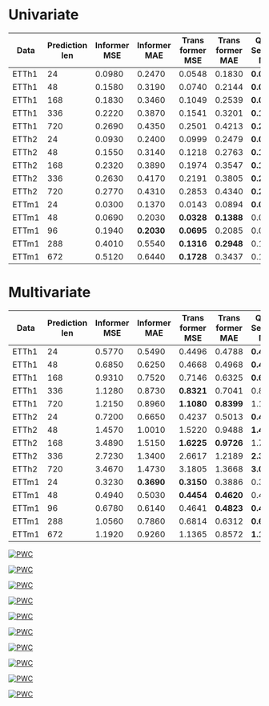 # Univariate
| Data | Prediction len | Informer MSE | Informer MAE | Trans former MSE | Trans former MAE | Query Selector MSE | Query Selector MAE |  MSE ratio |
| --- | ---  |  --- | --- | --- | --- | --- | --- | --- | 
| ETTh1 |   24 | 0.0980 | 0.2470 | 0.0548 | 0.1830 |  **0.0436** | **0.1616** | **0.445** |
| ETTh1 |   48 | 0.1580 | 0.3190 | 0.0740 | 0.2144 |  **0.0721** | **0.2118** | **0.456** |
| ETTh1 |  168 | 0.1830 | 0.3460 | 0.1049 | 0.2539 |  **0.0935** | **0.2371** | **0.511** |
| ETTh1 |  336 | 0.2220 | 0.3870 | 0.1541 | 0.3201 |  **0.1267** | **0.2844** | **0.571** |
| ETTh1 |  720 | 0.2690 | 0.4350 | 0.2501 | 0.4213 |  **0.2136** | **0.3730** | **0.794** |
| ETTh2 |   24 | 0.0930 | 0.2400 | 0.0999 | 0.2479 |  **0.0843** | **0.2239** | **0.906** |
| ETTh2 |   48 | 0.1550 | 0.3140 | 0.1218 | 0.2763 |  **0.1117** | **0.2622** | **0.721** |
| ETTh2 |  168 | 0.2320 | 0.3890 | 0.1974 | 0.3547 |  **0.1753** | **0.3322** | **0.756** |
| ETTh2 |  336 | 0.2630 | 0.4170 | 0.2191 | 0.3805 |  **0.2088** | **0.3710** | **0.794** |
| ETTh2 |  720 | 0.2770 | 0.4310 | 0.2853 | 0.4340 |  **0.2585** | **0.4130** | **0.933** |
| ETTm1 |   24 | 0.0300 | 0.1370 | 0.0143 | 0.0894 |  **0.0139** | **0.0870** | **0.463** |
| ETTm1 |   48 | 0.0690 | 0.2030 | **0.0328** | **0.1388** |  0.0342 | 0.1408 | **0.475** |
| ETTm1 |   96 | 0.1940 | **0.2030** | **0.0695** | 0.2085 |  0.0702 | 0.2100 | **0.358** |
| ETTm1 |  288 | 0.4010 | 0.5540 | **0.1316** | **0.2948** |  0.1548 | 0.3240 | **0.328** |
| ETTm1 |  672 | 0.5120 | 0.6440 | **0.1728** | 0.3437 |  0.1735 | **0.3427** | **0.338** |

# Multivariate
| Data | Prediction len | Informer MSE | Informer MAE | Trans former MSE | Trans former MAE | Query Selector MSE | Query Selector MAE |  MSE ratio |
| --- | ---  |  --- | --- | --- | --- | --- | --- | --- | 
| ETTh1 |   24 | 0.5770 | 0.5490 | 0.4496 | 0.4788 |  **0.4226** | **0.4627** | **0.732** |
| ETTh1 |   48 | 0.6850 | 0.6250 | 0.4668 | 0.4968 |  **0.4581** | **0.4878** | **0.669** |
| ETTh1 |  168 | 0.9310 | 0.7520 | 0.7146 | 0.6325 |  **0.6835** | **0.6088** | **0.734** |
| ETTh1 |  336 | 1.1280 | 0.8730 | **0.8321** | 0.7041 |  0.8503 | **0.7039** | **0.738** |
| ETTh1 |  720 | 1.2150 | 0.8960 | **1.1080** | **0.8399** |  1.1150 | 0.8428 | **0.912** |
| ETTh2 |   24 | 0.7200 | 0.6650 | 0.4237 | 0.5013 |  **0.4124** | **0.4864** | **0.573** |
| ETTh2 |   48 | 1.4570 | 1.0010 | 1.5220 | 0.9488 |  **1.4074** | **0.9317** | **0.966** |
| ETTh2 |  168 | 3.4890 | 1.5150 | **1.6225** | **0.9726** |  1.7385 | 1.0125 | **0.465** |
| ETTh2 |  336 | 2.7230 | 1.3400 | 2.6617 | 1.2189 |  **2.3168** | **1.1859** | **0.851** |
| ETTh2 |  720 | 3.4670 | 1.4730 | 3.1805 | 1.3668 |  **3.0664** | **1.3084** | **0.884** |
| ETTm1 |   24 | 0.3230 | **0.3690** | **0.3150** | 0.3886 |  0.3351 | 0.3875 | **0.975** |
| ETTm1 |   48 | 0.4940 | 0.5030 | **0.4454** | **0.4620** |  0.4726 | 0.4702 | **0.902** |
| ETTm1 |   96 | 0.6780 | 0.6140 | 0.4641 | **0.4823** |  **0.4543** | 0.4831 | **0.670** |
| ETTm1 |  288 | 1.0560 | 0.7860 | 0.6814 | 0.6312 |  **0.6185** | **0.5991** | **0.586** |
| ETTm1 |  672 | 1.1920 | 0.9260 | 1.1365 | 0.8572 |  **1.1273** | **0.8412** | **0.946** |

[![PWC](https://img.shields.io/endpoint.svg?url=https://paperswithcode.com/badge/long-term-series-forecasting-with-query-1/time-series-forecasting-on-etth1-168)](https://paperswithcode.com/sota/time-series-forecasting-on-etth1-168?p=long-term-series-forecasting-with-query-1)

[![PWC](https://img.shields.io/endpoint.svg?url=https://paperswithcode.com/badge/long-term-series-forecasting-with-query-1/time-series-forecasting-on-etth1-24)](https://paperswithcode.com/sota/time-series-forecasting-on-etth1-24?p=long-term-series-forecasting-with-query-1)

[![PWC](https://img.shields.io/endpoint.svg?url=https://paperswithcode.com/badge/long-term-series-forecasting-with-query-1/time-series-forecasting-on-etth1-336)](https://paperswithcode.com/sota/time-series-forecasting-on-etth1-336?p=long-term-series-forecasting-with-query-1)

[![PWC](https://img.shields.io/endpoint.svg?url=https://paperswithcode.com/badge/long-term-series-forecasting-with-query-1/time-series-forecasting-on-etth1-48)](https://paperswithcode.com/sota/time-series-forecasting-on-etth1-48?p=long-term-series-forecasting-with-query-1)

[![PWC](https://img.shields.io/endpoint.svg?url=https://paperswithcode.com/badge/long-term-series-forecasting-with-query-1/time-series-forecasting-on-etth1-720)](https://paperswithcode.com/sota/time-series-forecasting-on-etth1-720?p=long-term-series-forecasting-with-query-1)

[![PWC](https://img.shields.io/endpoint.svg?url=https://paperswithcode.com/badge/long-term-series-forecasting-with-query-1/time-series-forecasting-on-etth2-168)](https://paperswithcode.com/sota/time-series-forecasting-on-etth2-168?p=long-term-series-forecasting-with-query-1)

[![PWC](https://img.shields.io/endpoint.svg?url=https://paperswithcode.com/badge/long-term-series-forecasting-with-query-1/time-series-forecasting-on-etth2-24)](https://paperswithcode.com/sota/time-series-forecasting-on-etth2-24?p=long-term-series-forecasting-with-query-1)

[![PWC](https://img.shields.io/endpoint.svg?url=https://paperswithcode.com/badge/long-term-series-forecasting-with-query-1/time-series-forecasting-on-etth2-336)](https://paperswithcode.com/sota/time-series-forecasting-on-etth2-336?p=long-term-series-forecasting-with-query-1)

[![PWC](https://img.shields.io/endpoint.svg?url=https://paperswithcode.com/badge/long-term-series-forecasting-with-query-1/time-series-forecasting-on-etth2-48)](https://paperswithcode.com/sota/time-series-forecasting-on-etth2-48?p=long-term-series-forecasting-with-query-1)

[![PWC](https://img.shields.io/endpoint.svg?url=https://paperswithcode.com/badge/long-term-series-forecasting-with-query-1/time-series-forecasting-on-etth2-720)](https://paperswithcode.com/sota/time-series-forecasting-on-etth2-720?p=long-term-series-forecasting-with-query-1)

